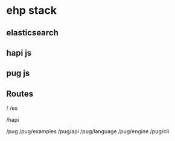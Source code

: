 # ehp stack

## elasticsearch 
## hapi js
## pug js

## Routes
/ 
/es

/hapi

/pug
/pug/examples
/pug/api
/pug/language
/pug/engine
/pug/cli